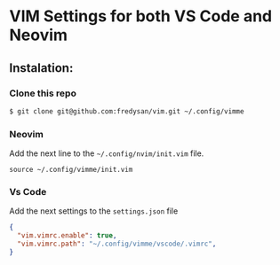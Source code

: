 # VIM Settings for both VS Code and Neovim

## Instalation:

### Clone this repo
```bash
$ git clone git@github.com:fredysan/vim.git ~/.config/vimme
```

### Neovim

Add the next line to the `~/.config/nvim/init.vim` file.
```vim
source ~/.config/vimme/init.vim
```

### Vs Code
Add the next settings to the `settings.json` file
```json
{
  "vim.vimrc.enable": true,
  "vim.vimrc.path": "~/.config/vimme/vscode/.vimrc",
}
```

